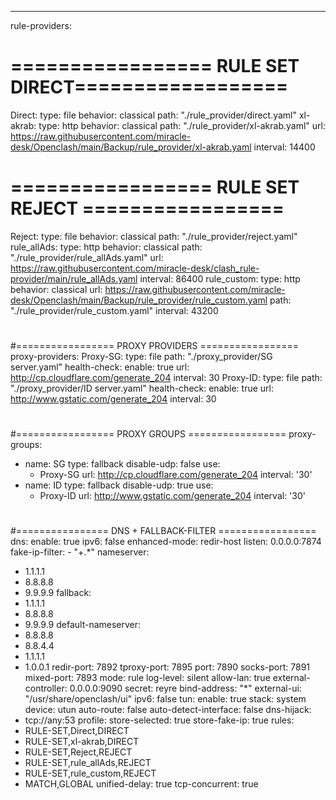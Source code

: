 ---
rule-providers:
# ================= RULE SET DIRECT==================
  Direct:
    type: file
    behavior: classical
    path: "./rule_provider/direct.yaml"
  xl-akrab:
    type: http
    behavior: classical
    path: "./rule_provider/xl-akrab.yaml"
    url: https://raw.githubusercontent.com/miracle-desk/Openclash/main/Backup/rule_provider/xl-akrab.yaml
    interval: 14400
#
#
# ================= RULE SET REJECT =================
  Reject:
    type: file
    behavior: classical
    path: "./rule_provider/reject.yaml"
  rule_allAds:
    type: http
    behavior: classical
    path: "./rule_provider/rule_allAds.yaml"
    url: https://raw.githubusercontent.com/miracle-desk/clash_rule-provider/main/rule_allAds.yaml
    interval: 86400
  rule_custom:
    type: http
    behavior: classical
    url: https://raw.githubusercontent.com/miracle-desk/Openclash/main/Backup/rule_provider/rule_custom.yaml
    path: "./rule_provider/rule_custom.yaml"
    interval: 43200
#
#
#================= PROXY PROVIDERS =================
proxy-providers:
  Proxy-SG:
    type: file
    path: "./proxy_provider/SG server.yaml"
    health-check:
      enable: true
      url: http://cp.cloudflare.com/generate_204
      interval: 30
  Proxy-ID:
    type: file
    path: "./proxy_provider/ID server.yaml"
    health-check:
      enable: true
      url: http://www.gstatic.com/generate_204
      interval: 30
#
#
#================= PROXY GROUPS =================
proxy-groups:
- name: SG
  type: fallback
  disable-udp: false
  use:
  - Proxy-SG
  url: http://cp.cloudflare.com/generate_204
  interval: '30'
- name: ID
  type: fallback
  disable-udp: true
  use:
  - Proxy-ID
  url: http://www.gstatic.com/generate_204
  interval: '30'
#
#
#================ DNS + FALLBACK-FILTER =================
dns:
  enable: true
  ipv6: false
  enhanced-mode: redir-host
  listen: 0.0.0.0:7874
  fake-ip-filter:
    - "+.*"
  nameserver:
  - 1.1.1.1
  - 8.8.8.8
  - 9.9.9.9
  fallback:
  - 1.1.1.1
  - 8.8.8.8
  - 9.9.9.9
  default-nameserver:
  - 8.8.8.8
  - 8.8.4.4
  - 1.1.1.1
  - 1.0.0.1
redir-port: 7892
tproxy-port: 7895
port: 7890
socks-port: 7891
mixed-port: 7893
mode: rule
log-level: silent
allow-lan: true
external-controller: 0.0.0.0:9090
secret: reyre
bind-address: "*"
external-ui: "/usr/share/openclash/ui"
ipv6: false
tun:
  enable: true
  stack: system
  device: utun
  auto-route: false
  auto-detect-interface: false
  dns-hijack:
  - tcp://any:53
profile:
  store-selected: true
  store-fake-ip: true
rules:
- RULE-SET,Direct,DIRECT
- RULE-SET,xl-akrab,DIRECT
- RULE-SET,Reject,REJECT
- RULE-SET,rule_allAds,REJECT
- RULE-SET,rule_custom,REJECT
- MATCH,GLOBAL
unified-delay: true
tcp-concurrent: true
